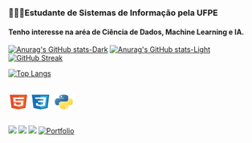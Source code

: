 ### 👨🏻‍💻Estudante de Sistemas de Informação pela UFPE

#### Tenho interesse na aréa de Ciência de Dados, Machine Learning e IA. 


[![Anurag's GitHub stats-Dark](https://github-readme-stats.vercel.app/api?username=Danilo-Lapa11&show_icons=true&theme=dark#gh-dark-mode-only)](https://github.com/anuraghazra/github-readme-stats#gh-dark-mode-only)
[![Anurag's GitHub stats-Light](https://github-readme-stats.vercel.app/api?username=Danilo-Lapa11&show_icons=true&theme=default#gh-light-mode-only)](https://github.com/anuraghazra/github-readme-stats#gh-light-mode-only)
[![GitHub Streak](https://streak-stats.demolab.com/?user=Danilo-Lapa11&theme=dark&dates=FFF)](https://git.io/streak-stats)

[![Top Langs](https://github-readme-stats.vercel.app/api/top-langs/?username=Danilo-Lapa11&layout=compact&theme=dark)](https://github.com/anuraghazra/github-readme-stats)
<div style="display: inline_block"><br>
  <img align="center" alt="LAPA-HTML" height="30" width="40" src="https://raw.githubusercontent.com/devicons/devicon/master/icons/html5/html5-original.svg">
  <img align="center" alt="LAPA-CSS" height="30" width="40" src="https://raw.githubusercontent.com/devicons/devicon/master/icons/css3/css3-original.svg">
  <img align="center" alt="Danilo-Python" height="35" width="45" src="https://raw.githubusercontent.com/devicons/devicon/master/icons/python/python-original.svg">
</div>
  
  ##
 
<div> 

  <a href="https://instagram.com/dani_lapa/" target="_blank"><img src="https://img.shields.io/badge/-Instagram-%23E4405F?style=for-the-badge&logo=instagram&logoColor=white" target="_blank"></a>
  <a href = "mailto:danwanderleylapa@gmail.com"><img src="https://img.shields.io/badge/-Gmail-%23333?style=for-the-badge&logo=gmail&logoColor=white" target="_blank"></a>
  <a href="https://www.linkedin.com/in/dwl-27a2a6210/" target="_blank"><img src="https://img.shields.io/badge/-LinkedIn-%230077B5?style=for-the-badge&logo=linkedin&logoColor=white" target="_blank"></a>
  [![Portfolio](https://img.shields.io/badge/Portfolio-FF5722?style=for-the-badge&logo=todoist&logoColor=white)]()
  
</div>